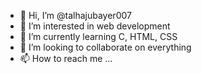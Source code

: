 - 👋 Hi, I’m @talhajubayer007
- 👀 I’m interested in web development
- 🌱 I’m currently learning C, HTML, CSS
- 💞️ I’m looking to collaborate on everything
- 📫 How to reach me ...

<!---
talhajubayer007/talhajubayer007 is a ✨ special ✨ repository because its `README.md` (this file) appears on your GitHub profile.
You can click the Preview link to take a look at your changes.
--->
